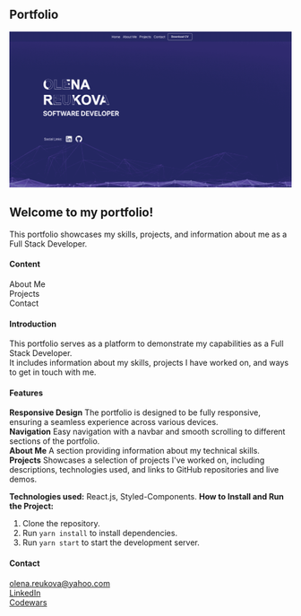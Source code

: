 ## Portfolio

<img width="1437" alt="portdimag" src="./public/img/readme_image.png">

## Welcome to my portfolio!

This portfolio showcases my skills, projects, and information about me as a Full Stack Developer.

#### Content

About Me\
Projects\
Contact

#### Introduction

This portfolio serves as a platform to demonstrate my capabilities as a Full Stack Developer.\
It includes information about my skills, projects I have worked on, and ways to get in touch with me.

#### Features

**Responsive Design** The portfolio is designed to be fully responsive, ensuring a seamless experience across various devices.\
**Navigation** Easy navigation with a navbar and smooth scrolling to different sections of the portfolio.\
**About Me** A section providing information about my technical skills.\
**Projects** Showcases a selection of projects I've worked on, including descriptions, technologies used, and links to GitHub repositories and live demos.

**Technologies used:** React.js, Styled-Components.
**How to Install and Run the Project:**

1. Clone the repository.
2. Run `yarn install` to install dependencies.
3. Run `yarn start` to start the development server.

#### Contact

olena.reukova@yahoo.com\
[LinkedIn](http://www.linkedin.com/in/olenareukova/ "LinkedIn")\
[Codewars](https://www.codewars.com/users/OlenaReukova "Codewars")
